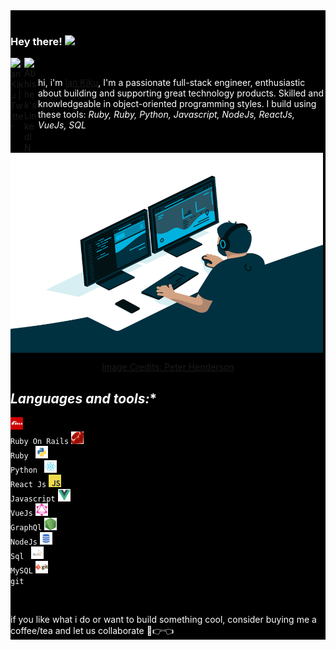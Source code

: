 <div style="background:black; background-color:black; color:white;"> <br/>

### Hey there! <img src="https://media.giphy.com/media/hvRJCLFzcasrR4ia7z/giphy.gif" width="25px">

<a href="https://twitter.com/iankiku">
  <img align="left" alt="Ian Kiku | Twitter" width="22px" src="https://raw.githubusercontent.com/peterthehan/peterthehan/master/assets/twitter.svg" />
</a>
<a href="https://www.linkedin.com/in/iankiku/">
  <img align="left" alt="Abhishek's LinkedIN" width="22px" src="https://raw.githubusercontent.com/peterthehan/peterthehan/master/assets/linkedin.svg" />
</a>

<!-- ![](https://visitor-badge.glitch.me/badge?page_id=iankiku.iankiku) -->

<br />

hi, i'm [Ian Kiku](https://iankiku.com/), I'm a passionate full-stack engineer, enthusiastic about building and supporting great technology products. Skilled and knowledgeable in object-oriented programming styles. I build using these tools: *Ruby, Ruby, Python, Javascript, NodeJs, ReactJs, VueJs, SQL*

<img align="center" alt="GIF" src="https://github.com/iankiku/iankiku/blob/master/code.gif?raw=true" width="500" height="320" /> 

<p  align="center">
  <a href="https://dribbble.com/shots/6139167-Avento-marketing/">
    Image Credits: Peter Henderson 
  </a>
</p>


## *Languages and tools:**  

<code><img height="20" src="https://raw.githubusercontent.com/github/explore/80688e429a7d4ef2fca1e82350fe8e3517d3494d/topics/rails/rails.png"> Ruby On Rails</code>
<code><img height="20" src="https://raw.githubusercontent.com/github/explore/80688e429a7d4ef2fca1e82350fe8e3517d3494d/topics/ruby/ruby.png"> Ruby </code>
<code><img height="20" src="https://raw.githubusercontent.com/github/explore/80688e429a7d4ef2fca1e82350fe8e3517d3494d/topics/python/python.png"> Python </code>
<code><img height="20" src="https://raw.githubusercontent.com/github/explore/80688e429a7d4ef2fca1e82350fe8e3517d3494d/topics/react/react.png"> React Js</code>
<code><img height="20" src="https://raw.githubusercontent.com/github/explore/80688e429a7d4ef2fca1e82350fe8e3517d3494d/topics/javascript/javascript.png"> Javascript</code>
<code><img height="20" src="https://raw.githubusercontent.com/github/explore/80688e429a7d4ef2fca1e82350fe8e3517d3494d/topics/vue/vue.png"> VueJs</code>
<code><img height="20" src="https://raw.githubusercontent.com/github/explore/5c058a388828bb5fde0bcafd4bc867b5bb3f26f3/topics/graphql/graphql.png"> GraphQl</code>
<code><img height="20" src="https://raw.githubusercontent.com/github/explore/80688e429a7d4ef2fca1e82350fe8e3517d3494d/topics/nodejs/nodejs.png"> NodeJs</code>
<code><img height="20" src="https://raw.githubusercontent.com/github/explore/80688e429a7d4ef2fca1e82350fe8e3517d3494d/topics/sql/sql.png"> Sql </code>
<code><img height="20" src="https://raw.githubusercontent.com/github/explore/80688e429a7d4ef2fca1e82350fe8e3517d3494d/topics/mysql/mysql.png"> MySQL</code>
<code><img height="20" src="https://raw.githubusercontent.com/github/explore/80688e429a7d4ef2fca1e82350fe8e3517d3494d/topics/git/git.png"> git </code>


<br />


<p>
if you like what i do or want to build something cool, consider buying me a coffee/tea and let us collaborate 🥺👉👈
</p>

</div>

<!-- 📈 my github stats -->

<!-- <p align="center"> <img src="https://github-readme-stats.vercel.app/api?username=iankiku&show_icons=true&theme=gotham" alt="iankiku" /> -->




